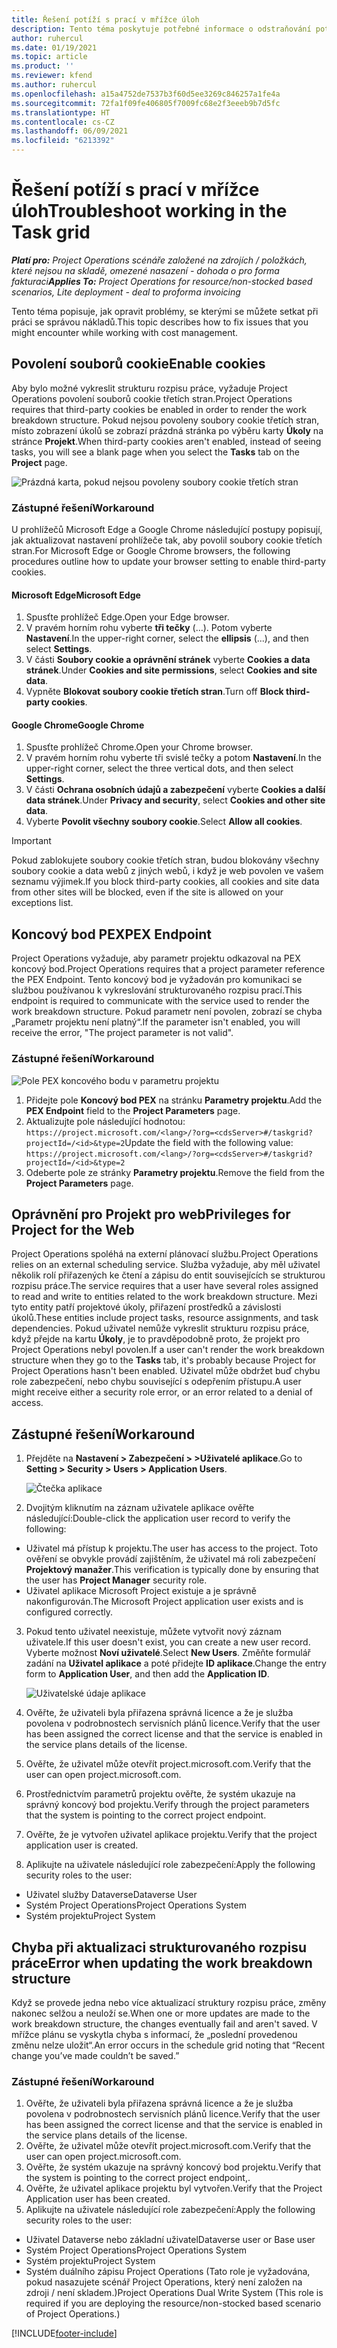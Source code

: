 ```yaml
---
title: Řešení potíží s prací v mřížce úloh
description: Tento téma poskytuje potřebné informace o odstraňování potíží při práci v mřížce úloh.
author: ruhercul
ms.date: 01/19/2021
ms.topic: article
ms.product: ''
ms.reviewer: kfend
ms.author: ruhercul
ms.openlocfilehash: a15a4752de7537b3f60d5ee3269c846257a1fe4a
ms.sourcegitcommit: 72fa1f09fe406805f7009fc68e2f3eeeb9b7d5fc
ms.translationtype: HT
ms.contentlocale: cs-CZ
ms.lasthandoff: 06/09/2021
ms.locfileid: "6213392"
---
```

# <a name="troubleshoot-working-in-the-task-grid"></a><span data-ttu-id="c5642-103">Řešení potíží s prací v mřížce úloh</span><span class="sxs-lookup"><span data-stu-id="c5642-103">Troubleshoot working in the Task grid</span></span> 

<span data-ttu-id="c5642-104">_**Platí pro:** Project Operations scénáře založené na zdrojích / položkách, které nejsou na skladě, omezené nasazení - dohoda o pro forma fakturaci_</span><span class="sxs-lookup"><span data-stu-id="c5642-104">_**Applies To:** Project Operations for resource/non-stocked based scenarios, Lite deployment - deal to proforma invoicing_</span></span>

<span data-ttu-id="c5642-105">Tento téma popisuje, jak opravit problémy, se kterými se můžete setkat při práci se správou nákladů.</span><span class="sxs-lookup"><span data-stu-id="c5642-105">This topic describes how to fix issues that you might encounter while working with cost management.</span></span>

## <a name="enable-cookies"></a><span data-ttu-id="c5642-106">Povolení souborů cookie</span><span class="sxs-lookup"><span data-stu-id="c5642-106">Enable cookies</span></span>

<span data-ttu-id="c5642-107">Aby bylo možné vykreslit strukturu rozpisu práce, vyžaduje Project Operations povolení souborů cookie třetích stran.</span><span class="sxs-lookup"><span data-stu-id="c5642-107">Project Operations requires that third-party cookies be enabled in order to render the work breakdown structure.</span></span> <span data-ttu-id="c5642-108">Pokud nejsou povoleny soubory cookie třetích stran, místo zobrazení úkolů se zobrazí prázdná stránka po výběru karty **Úkoly** na stránce **Projekt**.</span><span class="sxs-lookup"><span data-stu-id="c5642-108">When third-party cookies aren't enabled, instead of seeing tasks, you will see a blank page when you select the **Tasks** tab on the **Project** page.</span></span>

![Prázdná karta, pokud nejsou povoleny soubory cookie třetích stran](media/blankschedule.png)


### <a name="workaround"></a><span data-ttu-id="c5642-110">Zástupné řešení</span><span class="sxs-lookup"><span data-stu-id="c5642-110">Workaround</span></span>
<span data-ttu-id="c5642-111">U prohlížečů Microsoft Edge a Google Chrome následující postupy popisují, jak aktualizovat nastavení prohlížeče tak, aby povolil soubory cookie třetích stran.</span><span class="sxs-lookup"><span data-stu-id="c5642-111">For Microsoft Edge or Google Chrome browsers, the following procedures outline how to update your browser setting to enable third-party cookies.</span></span>

#### <a name="microsoft-edge"></a><span data-ttu-id="c5642-112">Microsoft Edge</span><span class="sxs-lookup"><span data-stu-id="c5642-112">Microsoft Edge</span></span>

1. <span data-ttu-id="c5642-113">Spusťte prohlížeč Edge.</span><span class="sxs-lookup"><span data-stu-id="c5642-113">Open your Edge browser.</span></span>
2. <span data-ttu-id="c5642-114">V pravém horním rohu vyberte **tři tečky** (…). Potom vyberte **Nastavení**.</span><span class="sxs-lookup"><span data-stu-id="c5642-114">In the upper-right corner, select the **ellipsis** (...), and then select **Settings**.</span></span>
3. <span data-ttu-id="c5642-115">V části **Soubory cookie a oprávnění stránek** vyberte **Cookies a data stránek**.</span><span class="sxs-lookup"><span data-stu-id="c5642-115">Under **Cookies and site permissions**, select **Cookies and site data**.</span></span>
4. <span data-ttu-id="c5642-116">Vypněte **Blokovat soubory cookie třetích stran**.</span><span class="sxs-lookup"><span data-stu-id="c5642-116">Turn off **Block third-party cookies**.</span></span>

#### <a name="google-chrome"></a><span data-ttu-id="c5642-117">Google Chrome</span><span class="sxs-lookup"><span data-stu-id="c5642-117">Google Chrome</span></span>

1. <span data-ttu-id="c5642-118">Spusťte prohlížeč Chrome.</span><span class="sxs-lookup"><span data-stu-id="c5642-118">Open your Chrome browser.</span></span>
2. <span data-ttu-id="c5642-119">V pravém horním rohu vyberte tři svislé tečky a potom **Nastavení**.</span><span class="sxs-lookup"><span data-stu-id="c5642-119">In the upper-right corner, select the three vertical dots, and then select **Settings**.</span></span>
3. <span data-ttu-id="c5642-120">V části **Ochrana osobních údajů a zabezpečení** vyberte **Cookies a další data stránek**.</span><span class="sxs-lookup"><span data-stu-id="c5642-120">Under **Privacy and security**, select **Cookies and other site data**.</span></span>
4. <span data-ttu-id="c5642-121">Vyberte **Povolit všechny soubory cookie**.</span><span class="sxs-lookup"><span data-stu-id="c5642-121">Select **Allow all cookies**.</span></span>

> [!IMPORTANT]
> <span data-ttu-id="c5642-122">Pokud zablokujete soubory cookie třetích stran, budou blokovány všechny soubory cookie a data webů z jiných webů, i když je web povolen ve vašem seznamu výjimek.</span><span class="sxs-lookup"><span data-stu-id="c5642-122">If you block third-party cookies, all cookies and site data from other sites will be blocked, even if the site is allowed on your exceptions list.</span></span>

## <a name="pex-endpoint"></a><span data-ttu-id="c5642-123">Koncový bod PEX</span><span class="sxs-lookup"><span data-stu-id="c5642-123">PEX Endpoint</span></span>

<span data-ttu-id="c5642-124">Project Operations vyžaduje, aby parametr projektu odkazoval na PEX koncový bod.</span><span class="sxs-lookup"><span data-stu-id="c5642-124">Project Operations requires that a project parameter reference the PEX Endpoint.</span></span> <span data-ttu-id="c5642-125">Tento koncový bod je vyžadován pro komunikaci se službou používanou k vykreslování strukturovaného rozpisu prací.</span><span class="sxs-lookup"><span data-stu-id="c5642-125">This endpoint is required to communicate with the service used to render the work breakdown structure.</span></span> <span data-ttu-id="c5642-126">Pokud parametr není povolen, zobrazí se chyba „Parametr projektu není platný“.</span><span class="sxs-lookup"><span data-stu-id="c5642-126">If the parameter isn't enabled, you will receive the error, "The project parameter is not valid".</span></span> 

### <a name="workaround"></a><span data-ttu-id="c5642-127">Zástupné řešení</span><span class="sxs-lookup"><span data-stu-id="c5642-127">Workaround</span></span>
 ![Pole PEX koncového bodu v parametru projektu](media/projectparameter.png)

1. <span data-ttu-id="c5642-129">Přidejte pole **Koncový bod PEX** na stránku **Parametry projektu**.</span><span class="sxs-lookup"><span data-stu-id="c5642-129">Add the **PEX Endpoint** field to the **Project Parameters** page.</span></span>
2. <span data-ttu-id="c5642-130">Aktualizujte pole následující hodnotou: `https://project.microsoft.com/<lang>/?org=<cdsServer>#/taskgrid?projectId=/<id>&type=2`</span><span class="sxs-lookup"><span data-stu-id="c5642-130">Update the field with the following value: `https://project.microsoft.com/<lang>/?org=<cdsServer>#/taskgrid?projectId=/<id>&type=2`</span></span>
3. <span data-ttu-id="c5642-131">Odeberte pole ze stránky **Parametry projektu**.</span><span class="sxs-lookup"><span data-stu-id="c5642-131">Remove the field from the **Project Parameters** page.</span></span>

## <a name="privileges-for-project-for-the-web"></a><span data-ttu-id="c5642-132">Oprávnění pro Projekt pro web</span><span class="sxs-lookup"><span data-stu-id="c5642-132">Privileges for Project for the Web</span></span>

<span data-ttu-id="c5642-133">Project Operations spoléhá na externí plánovací službu.</span><span class="sxs-lookup"><span data-stu-id="c5642-133">Project Operations relies on an external scheduling service.</span></span> <span data-ttu-id="c5642-134">Služba vyžaduje, aby měl uživatel několik rolí přiřazených ke čtení a zápisu do entit souvisejících se strukturou rozpisu práce.</span><span class="sxs-lookup"><span data-stu-id="c5642-134">The service requires that a user have several roles assigned to read and write to entities related to the work breakdown structure.</span></span> <span data-ttu-id="c5642-135">Mezi tyto entity patří projektové úkoly, přiřazení prostředků a závislosti úkolů.</span><span class="sxs-lookup"><span data-stu-id="c5642-135">These entities include project tasks, resource assignments, and task dependencies.</span></span> <span data-ttu-id="c5642-136">Pokud uživatel nemůže vykreslit strukturu rozpisu práce, když přejde na kartu **Úkoly**, je to pravděpodobně proto, že projekt pro Project Operations nebyl povolen.</span><span class="sxs-lookup"><span data-stu-id="c5642-136">If a user can't render the work breakdown structure when they go to the **Tasks** tab, it's probably because Project for Project Operations hasn't been enabled.</span></span> <span data-ttu-id="c5642-137">Uživatel může obdržet buď chybu role zabezpečení, nebo chybu související s odepřením přístupu.</span><span class="sxs-lookup"><span data-stu-id="c5642-137">A user might receive either a security role error, or an error related to a denial of access.</span></span>


## <a name="workaround"></a><span data-ttu-id="c5642-138">Zástupné řešení</span><span class="sxs-lookup"><span data-stu-id="c5642-138">Workaround</span></span>

1. <span data-ttu-id="c5642-139">Přejděte na **Nastavení > Zabezpečení > >Uživatelé aplikace**.</span><span class="sxs-lookup"><span data-stu-id="c5642-139">Go to **Setting > Security > Users > Application Users**.</span></span>  

   ![Čtečka aplikace](media/applicationuser.jpg)
   
2. <span data-ttu-id="c5642-141">Dvojitým kliknutím na záznam uživatele aplikace ověřte následující:</span><span class="sxs-lookup"><span data-stu-id="c5642-141">Double-click the application user record to verify the following:</span></span>

 - <span data-ttu-id="c5642-142">Uživatel má přístup k projektu.</span><span class="sxs-lookup"><span data-stu-id="c5642-142">The user has access to the project.</span></span> <span data-ttu-id="c5642-143">Toto ověření se obvykle provádí zajištěním, že uživatel má roli zabezpečení **Projektový manažer**.</span><span class="sxs-lookup"><span data-stu-id="c5642-143">This verification is typically done by ensuring that the user has **Project Manager** security role.</span></span>
 - <span data-ttu-id="c5642-144">Uživatel aplikace Microsoft Project existuje a je správně nakonfigurován.</span><span class="sxs-lookup"><span data-stu-id="c5642-144">The Microsoft Project application user exists and is configured correctly.</span></span>
 
3. <span data-ttu-id="c5642-145">Pokud tento uživatel neexistuje, můžete vytvořit nový záznam uživatele.</span><span class="sxs-lookup"><span data-stu-id="c5642-145">If this user doesn't exist, you can create a new user record.</span></span> <span data-ttu-id="c5642-146">Vyberte možnost **Noví uživatelé**.</span><span class="sxs-lookup"><span data-stu-id="c5642-146">Select **New Users**.</span></span> <span data-ttu-id="c5642-147">Změňte formulář zadání na **Uživatel aplikace** a poté přidejte **ID aplikace**.</span><span class="sxs-lookup"><span data-stu-id="c5642-147">Change the entry form to **Application User**, and then add the **Application ID**.</span></span>

   ![Uživatelské údaje aplikace](media/applicationuserdetails.jpg)

4. <span data-ttu-id="c5642-149">Ověřte, že uživateli byla přiřazena správná licence a že je služba povolena v podrobnostech servisních plánů licence.</span><span class="sxs-lookup"><span data-stu-id="c5642-149">Verify that the user has been assigned the correct license and that the service is enabled in the service plans details of the license.</span></span>
5. <span data-ttu-id="c5642-150">Ověřte, že uživatel může otevřít project.microsoft.com.</span><span class="sxs-lookup"><span data-stu-id="c5642-150">Verify that the user can open project.microsoft.com.</span></span>
6. <span data-ttu-id="c5642-151">Prostřednictvím parametrů projektu ověřte, že systém ukazuje na správný koncový bod projektu.</span><span class="sxs-lookup"><span data-stu-id="c5642-151">Verify through the project parameters that the system is pointing to the correct project endpoint.</span></span>
7. <span data-ttu-id="c5642-152">Ověřte, že je vytvořen uživatel aplikace projektu.</span><span class="sxs-lookup"><span data-stu-id="c5642-152">Verify that the project application user is created.</span></span>
8. <span data-ttu-id="c5642-153">Aplikujte na uživatele následující role zabezpečení:</span><span class="sxs-lookup"><span data-stu-id="c5642-153">Apply the following security roles to the user:</span></span>

  - <span data-ttu-id="c5642-154">Uživatel služby Dataverse</span><span class="sxs-lookup"><span data-stu-id="c5642-154">Dataverse User</span></span>
  - <span data-ttu-id="c5642-155">Systém Project Operations</span><span class="sxs-lookup"><span data-stu-id="c5642-155">Project Operations System</span></span>
  - <span data-ttu-id="c5642-156">Systém projektu</span><span class="sxs-lookup"><span data-stu-id="c5642-156">Project System</span></span>

## <a name="error-when-updating-the-work-breakdown-structure"></a><span data-ttu-id="c5642-157">Chyba při aktualizaci strukturovaného rozpisu práce</span><span class="sxs-lookup"><span data-stu-id="c5642-157">Error when updating the work breakdown structure</span></span>

<span data-ttu-id="c5642-158">Když se provede jedna nebo více aktualizací struktury rozpisu práce, změny nakonec selžou a neuloží se.</span><span class="sxs-lookup"><span data-stu-id="c5642-158">When one or more updates are made to the work breakdown structure, the changes eventually fail and aren't saved.</span></span> <span data-ttu-id="c5642-159">V mřížce plánu se vyskytla chyba s informací, že „poslední provedenou změnu nelze uložit“.</span><span class="sxs-lookup"><span data-stu-id="c5642-159">An error occurs in the schedule grid noting that “Recent change you’ve made couldn’t be saved.”</span></span>

### <a name="workaround"></a><span data-ttu-id="c5642-160">Zástupné řešení</span><span class="sxs-lookup"><span data-stu-id="c5642-160">Workaround</span></span>

1. <span data-ttu-id="c5642-161">Ověřte, že uživateli byla přiřazena správná licence a že je služba povolena v podrobnostech servisních plánů licence.</span><span class="sxs-lookup"><span data-stu-id="c5642-161">Verify that the user has been assigned the correct license and that the service is enabled in the service plans details of the license.</span></span>
2. <span data-ttu-id="c5642-162">Ověřte, že uživatel může otevřít project.microsoft.com.</span><span class="sxs-lookup"><span data-stu-id="c5642-162">Verify that the user can open project.microsoft.com.</span></span>
3. <span data-ttu-id="c5642-163">Ověřte, že systém ukazuje na správný koncový bod projektu.</span><span class="sxs-lookup"><span data-stu-id="c5642-163">Verify that the system is pointing to the correct project endpoint,.</span></span>
4. <span data-ttu-id="c5642-164">Ověřte, že uživatel aplikace projektu byl vytvořen.</span><span class="sxs-lookup"><span data-stu-id="c5642-164">Verify that the Project Application user has been created.</span></span>
5. <span data-ttu-id="c5642-165">Aplikujte na uživatele následující role zabezpečení:</span><span class="sxs-lookup"><span data-stu-id="c5642-165">Apply the following security roles to the user:</span></span>
  
  - <span data-ttu-id="c5642-166">Uživatel Dataverse nebo základní uživatel</span><span class="sxs-lookup"><span data-stu-id="c5642-166">Dataverse user or Base user</span></span>
  - <span data-ttu-id="c5642-167">Systém Project Operations</span><span class="sxs-lookup"><span data-stu-id="c5642-167">Project Operations System</span></span>
  - <span data-ttu-id="c5642-168">Systém projektu</span><span class="sxs-lookup"><span data-stu-id="c5642-168">Project System</span></span>
  - <span data-ttu-id="c5642-169">Systém duálního zápisu Project Operations (Tato role je vyžadována, pokud nasazujete scénář Project Operations, který není založen na zdroji / není skladem.)</span><span class="sxs-lookup"><span data-stu-id="c5642-169">Project Operations Dual Write System (This role is required if you are deploying the resource/non-stocked based scenario of Project Operations.)</span></span>


[!INCLUDE[footer-include](../includes/footer-banner.md)]
